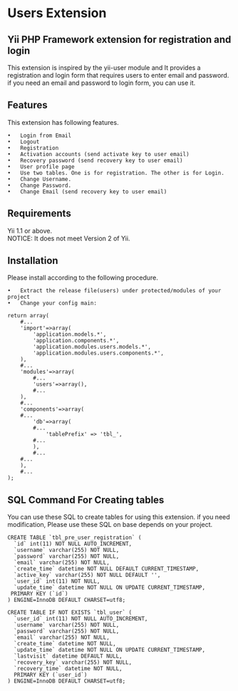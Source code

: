 # Users Extension

## Yii PHP Framework extension for registration and login

This extension is inspired by the yii-user module and It provides a registration and login form that requires users to enter email and password. if you need an email and password to login form, you can use it.

## Features
This extension has following features.

	•	Login from Email
	•	Logout 
	•	Registration
	•	Activation accounts (send activate key to user email)
	•	Recovery password (send recovery key to user email)
	•	User profile page
	•	Use two tables. One is for registration. The other is for Login.
	•	Change Username. 
	•	Change Password.
	•	Change Email (send recovery key to user email)

## Requirements
Yii 1.1 or above.  
NOTICE: It does not meet Version 2 of Yii.

## Installation
Please install according to the following procedure.

	•	Extract the release file(users) under protected/modules of your project
	•	Change your config main:

```
return array(
    #...
    'import'=>array(
        'application.models.*',
        'application.components.*',
        'application.modules.users.models.*',
        'application.modules.users.components.*',
    ),
    #...
    'modules'=>array(
        #...
        'users'=>array(),
        #...
    ),
    #...
    'components'=>array(
    #...
        'db'=>array(
        #...
            'tablePrefix' => 'tbl_',
        #...
        ),
        #...
    #...
    ),
    #...
);
```

## SQL Command For Creating tables 
You can use these SQL to create tables for using this extension.
if you need modification, Please use these SQL on base depends on your project.
```
CREATE TABLE `tbl_pre_user_registration` (
  `id` int(11) NOT NULL AUTO_INCREMENT,
  `username` varchar(255) NOT NULL,
  `password` varchar(255) NOT NULL,
  `email` varchar(255) NOT NULL,
  `create_time` datetime NOT NULL DEFAULT CURRENT_TIMESTAMP,
  `active_key` varchar(255) NOT NULL DEFAULT '',
  `user_id` int(11) NOT NULL,
  `update_time` datetime NOT NULL ON UPDATE CURRENT_TIMESTAMP,
 PRIMARY KEY (`id`)
) ENGINE=InnoDB DEFAULT CHARSET=utf8; 

CREATE TABLE IF NOT EXISTS `tbl_user` (
  `user_id` int(11) NOT NULL AUTO_INCREMENT,
  `username` varchar(255) NOT NULL,
  `password` varchar(255) NOT NULL,
  `email` varchar(255) NOT NULL,
  `create_time` datetime NOT NULL,
  `update_time` datetime NOT NULL ON UPDATE CURRENT_TIMESTAMP,
  `lastvisit` datetime DEFAULT NULL,
  `recovery_key` varchar(255) NOT NULL,
  `recovery_time` datetime NOT NULL,
  PRIMARY KEY (`user_id`)
) ENGINE=InnoDB DEFAULT CHARSET=utf8;
```

